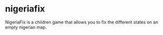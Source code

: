 nigeriafix
==========

NigeriaFix is a children game that allows you to fix the different states on an empty nigerian map.
